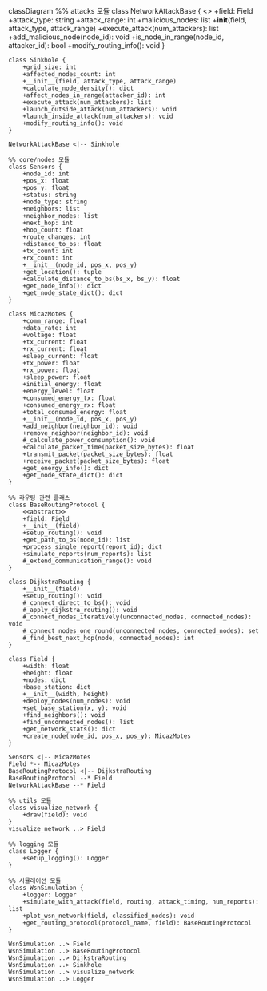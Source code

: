 classDiagram
    %% attacks 모듈
    class NetworkAttackBase {
        <<abstract>>
        +field: Field
        +attack_type: string
        +attack_range: int
        +malicious_nodes: list
        +__init__(field, attack_type, attack_range)
        +execute_attack(num_attackers): list
        +add_malicious_node(node_id): void
        +is_node_in_range(node_id, attacker_id): bool
        +modify_routing_info(): void
    }
    
    class Sinkhole {
        +grid_size: int
        +affected_nodes_count: int
        +__init__(field, attack_type, attack_range)
        +calculate_node_density(): dict
        +affect_nodes_in_range(attacker_id): int
        +execute_attack(num_attackers): list
        +launch_outside_attack(num_attackers): void
        +launch_inside_attack(num_attackers): void
        +modify_routing_info(): void
    }
    
    NetworkAttackBase <|-- Sinkhole
    
    %% core/nodes 모듈
    class Sensors {
        +node_id: int
        +pos_x: float
        +pos_y: float
        +status: string
        +node_type: string
        +neighbors: list
        +neighbor_nodes: list
        +next_hop: int
        +hop_count: float
        +route_changes: int
        +distance_to_bs: float
        +tx_count: int
        +rx_count: int
        +__init__(node_id, pos_x, pos_y)
        +get_location(): tuple
        +calculate_distance_to_bs(bs_x, bs_y): float
        +get_node_info(): dict
        +get_node_state_dict(): dict
    }
    
    class MicazMotes {
        +comm_range: float
        +data_rate: int
        +voltage: float
        +tx_current: float
        +rx_current: float
        +sleep_current: float
        +tx_power: float
        +rx_power: float
        +sleep_power: float
        +initial_energy: float
        +energy_level: float
        +consumed_energy_tx: float
        +consumed_energy_rx: float
        +total_consumed_energy: float
        +__init__(node_id, pos_x, pos_y)
        +add_neighbor(neighbor_id): void
        +remove_neighbor(neighbor_id): void
        #_calculate_power_consumption(): void
        +calculate_packet_time(packet_size_bytes): float
        +transmit_packet(packet_size_bytes): float
        +receive_packet(packet_size_bytes): float
        +get_energy_info(): dict
        +get_node_state_dict(): dict
    }
    
    %% 라우팅 관련 클래스
    class BaseRoutingProtocol {
        <<abstract>>
        +field: Field
        +__init__(field)
        +setup_routing(): void
        +get_path_to_bs(node_id): list
        +process_single_report(report_id): dict
        +simulate_reports(num_reports): list
        #_extend_communication_range(): void
    }
    
    class DijkstraRouting {
        +__init__(field)
        +setup_routing(): void
        #_connect_direct_to_bs(): void
        #_apply_dijkstra_routing(): void
        #_connect_nodes_iteratively(unconnected_nodes, connected_nodes): void
        #_connect_nodes_one_round(unconnected_nodes, connected_nodes): set
        #_find_best_next_hop(node, connected_nodes): int
    }
    
    class Field {
        +width: float
        +height: float
        +nodes: dict
        +base_station: dict
        +__init__(width, height)
        +deploy_nodes(num_nodes): void
        +set_base_station(x, y): void
        +find_neighbors(): void
        +find_unconnected_nodes(): list
        +get_network_stats(): dict
        +create_node(node_id, pos_x, pos_y): MicazMotes
    }
    
    Sensors <|-- MicazMotes
    Field *-- MicazMotes
    BaseRoutingProtocol <|-- DijkstraRouting
    BaseRoutingProtocol --* Field
    NetworkAttackBase --* Field
    
    %% utils 모듈
    class visualize_network {
        +draw(field): void
    }
    visualize_network ..> Field
    
    %% logging 모듈
    class Logger {
        +setup_logging(): Logger
    }
    
    %% 시뮬레이션 모듈
    class WsnSimulation {
        +logger: Logger
        +simulate_with_attack(field, routing, attack_timing, num_reports): list
        +plot_wsn_network(field, classified_nodes): void
        +get_routing_protocol(protocol_name, field): BaseRoutingProtocol
    }
    
    WsnSimulation ..> Field
    WsnSimulation ..> BaseRoutingProtocol
    WsnSimulation ..> DijkstraRouting
    WsnSimulation ..> Sinkhole
    WsnSimulation ..> visualize_network
    WsnSimulation ..> Logger